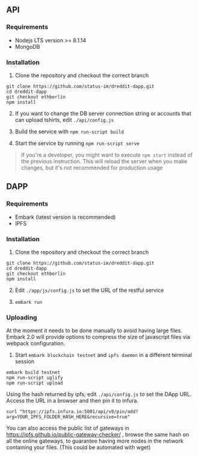 ## API

### Requirements
- Nodejs LTS version >= 8.1.14
- MongoDB

### Installation
1. Clone the repository and checkout the correct branch
```
git clone https://github.com/status-im/dreddit-dapp.git
cd dreddit-dapp
git checkout ethberlin
npm install
```
2. If you want to change the DB server connection string or accounts that can upload tshirts, edit `./api/config.js`

3. Build the service with `npm run-script build`

4. Start the service by running `npm run-script serve`

> If you're a developer, you might want to execute `npm start` instead of the previous instruction. This will reload the server when you make changes, but it's not recommended for production usage

## DAPP
### Requirements
- Embark (latest version is recommended)
- IPFS

### Installation
1. Clone the repository and checkout the correct branch
```
git clone https://github.com/status-im/dreddit-dapp.git
cd dreddit-dapp
git checkout ethberlin
npm install
```
2. Edit `./app/js/config.js` to set the URL of the restful service

3. `embark run`

### Uploading
At the moment it needs to be done manually to avoid having large files. Embark 2.0 will provide options to compress the size of javascript files via webpack configuration. 


1. Start `embark blockchain testnet` and `ipfs daemon` in a different terminal session

```
embark build testnet
npm run-script uglify
npm run-script upload
```
Using the hash returned by ipfs, edit `./api/config.js` to set the DApp URL.
Access the URL in a browser and then pin it to infura.
```
curl "https://ipfs.infura.io:5001/api/v0/pin/add?arg=YOUR_IPFS_FOLDER_HASH_HERE&recursive=true"
```
You can also access the public list of gateways in https://ipfs.github.io/public-gateway-checker/ , browse the same hash on all the online gateways, to guarantee having more nodes in the network containing your files. (This could be automated with wget)